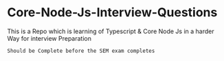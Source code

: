 # Core-Node-Js-Interview-Questions
This is a Repo which is learning of Typescript &amp; Core Node Js in a harder Way for interview Preparation



```
Should be Complete before the SEM exam completes 

```
